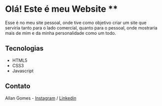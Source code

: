 # Olá! Este é meu Website ** #

Esse é no meu site pessoal, onde tive como objetivo criar um site que serviria tanto para o lado comercial, quanto para o pessoal, onde mostraria mais de mim e da minha personalidade como um todo.

## Tecnologias
- HTML5
- CSS3
- Javascript

## Contato
Allan Gomes - [Instagram](https://instagram.com/allanrsgomes) / [Linkedin](https://www.linkedin.com/in/allanrsgomes/)
